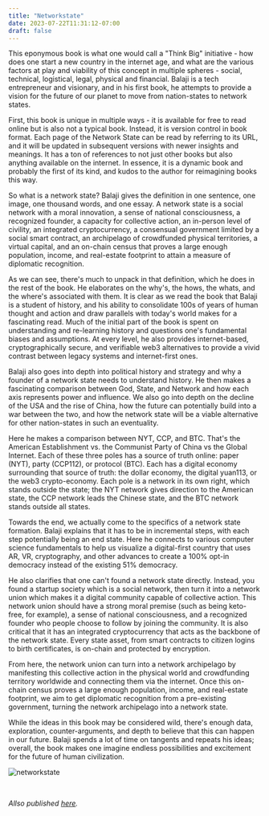```yaml
---
title: "Networkstate"
date: 2023-07-22T11:31:12-07:00
draft: false
---
```


This eponymous book is what one would call a "Think Big" initiative - how does one start a new country in the internet age, and what are the various factors at play and viability of this concept in multiple spheres - social, technical, logistical, legal, physical and financial. Balaji is a tech entrepreneur and visionary, and in his first book, he attempts to provide a vision for the future of our planet to move from nation-states to network states. 

First, this book is unique in multiple ways - it is available for free to read online but is also not a typical book. Instead, it is version control in book format. Each page of the Network State can be read by referring to its URL, and it will be updated in subsequent versions with newer insights and meanings. It has a ton of references to not just other books but also anything available on the internet. In essence, it is a dynamic book and probably the first of its kind, and kudos to the author for reimagining books this way.

So what is a network state? Balaji gives the definition in one sentence, one image, one thousand words, and one essay. A network state is a social network with a moral innovation, a sense of national consciousness, a recognized founder, a capacity for collective action, an in-person level of civility, an integrated cryptocurrency, a consensual government limited by a social smart contract, an archipelago of crowdfunded physical territories, a virtual capital, and an on-chain census that proves a large enough population, income, and real-estate footprint to attain a measure of diplomatic recognition.

As we can see, there's much to unpack in that definition, which he does in the rest of the book. He elaborates on the why's, the hows, the whats, and the where's associated with them. It is clear as we read the book that Balaji is a student of history, and his ability to consolidate 100s of years of human thought and action and draw parallels with today's world makes for a fascinating read. Much of the initial part of the book is spent on understanding and re-learning history and questions one's fundamental biases and assumptions. At every level, he also provides internet-based, cryptographically secure, and verifiable web3 alternatives to provide a vivid contrast between legacy systems and internet-first ones.

Balaji also goes into depth into political history and strategy and why a founder of a network state needs to understand history. He then makes a fascinating comparison between God, State, and Network and how each axis represents power and influence. We also go into depth on the decline of the USA and the rise of China, how the future can potentially build into a war between the two, and how the network state will be a viable alternative for other nation-states in such an eventuality. 

Here he makes a comparison between NYT, CCP, and BTC. That's the American Establishment vs. the Communist Party of China vs the Global Internet. Each of these three poles has a source of truth online: paper (NYT), party (CCP112), or protocol (BTC). Each has a digital economy surrounding that source of truth: the dollar economy, the digital yuan113, or the web3 crypto-economy. Each pole is a network in its own right, which stands outside the state; the NYT network gives direction to the American state, the CCP network leads the Chinese state, and the BTC network stands outside all states.  

Towards the end, we actually come to the specifics of a network state formation. Balaji explains that it has to be in incremental steps, with each step potentially being an end state. Here he connects to various computer science fundamentals to help us visualize a digital-first country that uses AR, VR, cryptography, and other advances to create a 100% opt-in democracy instead of the existing 51% democracy.

He also clarifies that one can't found a network state directly. Instead, you found a startup society which is a social network, then turn it into a network union which makes it a digital community capable of collective action. This network union should have a strong moral premise (such as being keto-free, for example), a sense of national consciousness, and a recognized founder who people choose to follow by joining the community. It is also critical that it has an integrated cryptocurrency that acts as the backbone of the network state. Every state asset, from smart contracts to citizen logins to birth certificates, is on-chain and protected by encryption. 

From here, the network union can turn into a network archipelago by manifesting this collective action in the physical world and crowdfunding territory worldwide and connecting them via the internet. Once this on-chain census proves a large enough population, income, and real-estate footprint, we aim to get diplomatic recognition from a pre-existing government, turning the network archipelago into a network state.

While the ideas in this book may be considered wild, there's enough data, exploration, counter-arguments, and depth to believe that this can happen in our future. Balaji spends a lot of time on tangents and repeats his ideas; overall, the book makes one imagine endless possibilities and excitement for the future of human civilization. 

![networkstate](/networkstate.jpg)

&nbsp;&nbsp;

*Allso published [here](https://www.goodreads.com/review/show/5592567085).*